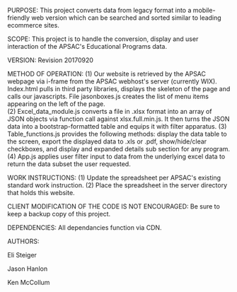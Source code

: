 PURPOSE:
This project converts data from legacy format into a mobile-friendly web version which can be searched and sorted similar to leading ecommerce sites.


SCOPE:
This project is to handle the conversion, display and user interaction of the APSAC's Educational Programs data.


VERSION:
Revision 20170920


METHOD OF OPERATION:
(1) Our website is retrieved by the APSAC webpage via i-frame from the APSAC webhost's server (currently WIX).
Index.html pulls in third party libraries, displays the skeleton of the page and calls our javascripts.  File jasonboxes.js creates the list of menu items appearing on the left of the page.  
(2) Excel_data_module.js converts a file in .xlsx format into an array of JSON objects via function call against xlsx.full.min.js.  It then turns the JSON data into a bootstrap-formatted table and equips it with filter apparatus.
(3) Table_functions.js provides the following methods: display the data table to the screen, export the displayed data to .xls or .pdf, show/hide/clear checkboxes, and display and expanded details sub section for any program.
(4) App.js applies user filter input to data from the underlying excel data to return the data subset the user requested.


WORK INSTRUCTIONS:
(1) Update the spreadsheet per APSAC's existing standard work instruction.
(2) Place the spreadsheet in the server directory that holds this website. 


CLIENT MODIFICATION OF THE CODE IS NOT ENCOURAGED:
Be sure to keep a backup copy of this project.


DEPENDENCIES:
All dependancies function via CDN.

AUTHORS: 

Eli Steiger

Jason Hanlon

Ken McCollum
